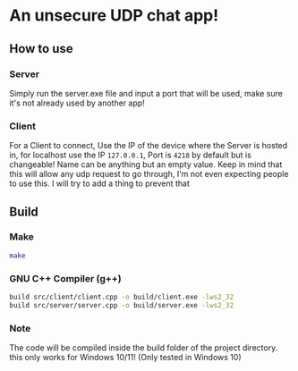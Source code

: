 # An unsecure UDP chat app!

## How to use
### Server
Simply run the server.exe file and input a port that will be used, make sure it's not already used by another app!
### Client
For a Client to connect, Use the IP of the device where the Server is hosted in, for localhost use the IP `127.0.0.1`, Port is `4218` by default but is changeable!
Name can be anything but an empty value.
Keep in mind that this will allow any udp request to go through, I'm not even expecting people to use this.
I will try to add a thing to prevent that
## Build
### Make
```bash
make
```
### GNU C++ Compiler (g++)
```bash
build src/client/client.cpp -o build/client.exe -lws2_32
build src/server/server.cpp -o build/server.exe -lws2_32
```
### Note
The code will be compiled inside the build folder of the project directory. this only works for Windows 10/11! (Only tested in Windows 10)